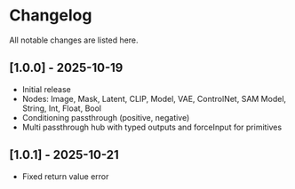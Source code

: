 ﻿# Changelog
All notable changes are listed here.

## [1.0.0] - 2025-10-19
- Initial release
- Nodes: Image, Mask, Latent, CLIP, Model, VAE, ControlNet, SAM Model, String, Int, Float, Bool
- Conditioning passthrough (positive, negative)
- Multi passthrough hub with typed outputs and forceInput for primitives

## [1.0.1] - 2025-10-21
- Fixed return value error
